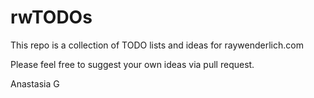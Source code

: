 # rwTODOs

This repo is a collection of TODO lists and ideas for raywenderlich.com

Please feel free to suggest your own ideas via pull request.

Anastasia G 

